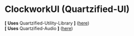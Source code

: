 # ClockworkUI (Quartzified-UI)
 
**[** **Uses** Quartzified-Utility-Library **]** ([here](https://github.com/Quartzified-Studios/Quartzified-Utility-Library))  
**[** **Uses** Quartzified-Audio **]** ([here](https://github.com/Quartzified-Studios/Quartzified-Audio))
